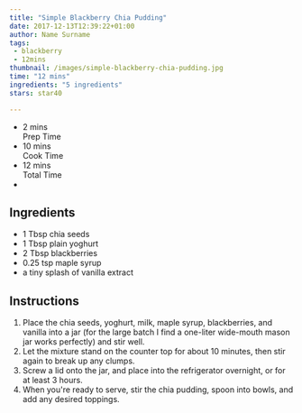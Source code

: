 ```yaml
---
title: "Simple Blackberry Chia Pudding"
date: 2017-12-13T12:39:22+01:00
author: Name Surname
tags:
 - blackberry
 - 12mins
thumbnail: /images/simple-blackberry-chia-pudding.jpg
time: "12 mins"
ingredients: "5 ingredients"
stars: star40

---
```


<div class="cookingSummary">
<ul class="cookingSummary">
	<li>2 mins<br>Prep Time</li>
	<li>10 mins<br>Cook Time</li>
	<li>12 mins<br>Total Time</li>
	<li style="padding-top: 10px"><div class="star40"></div></li>
</div>


## Ingredients
-	1 Tbsp chia seeds
-	1 Tbsp plain yoghurt
-	2 Tbsp blackberries
-	0.25 tsp maple syrup
-	a tiny splash of vanilla extract

## Instructions
1. Place the chia seeds, yoghurt, milk, maple syrup, blackberries, and vanilla into a jar (for the large batch I find a one-liter wide-mouth mason jar works perfectly) and stir well.
2. Let the mixture stand on the counter top for about 10 minutes, then stir again to break up any clumps.
3. Screw a lid onto the jar, and place into the refrigerator overnight, or for at least 3 hours.
4. When you're ready to serve, stir the chia pudding, spoon into bowls, and add any desired toppings.
